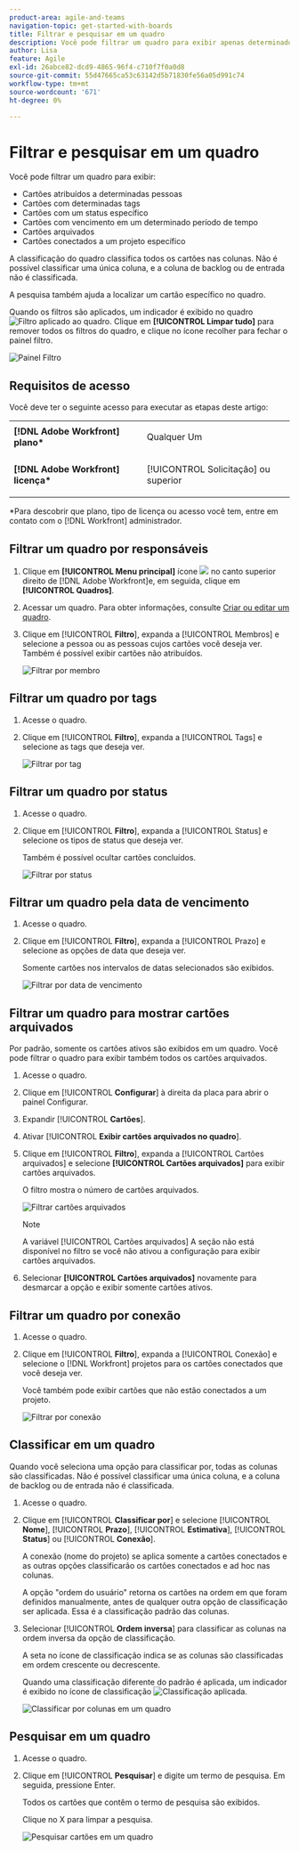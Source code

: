 ```yaml
---
product-area: agile-and-teams
navigation-topic: get-started-with-boards
title: Filtrar e pesquisar em um quadro
description: Você pode filtrar um quadro para exibir apenas determinados cartões.
author: Lisa
feature: Agile
exl-id: 26abce82-dcd9-4865-96f4-c710f7f0a0d8
source-git-commit: 55d47665ca53c63142d5b71830fe56a05d991c74
workflow-type: tm+mt
source-wordcount: '671'
ht-degree: 0%

---
```


# Filtrar e pesquisar em um quadro

Você pode filtrar um quadro para exibir:

* Cartões atribuídos a determinadas pessoas
* Cartões com determinadas tags
* Cartões com um status específico
* Cartões com vencimento em um determinado período de tempo
* Cartões arquivados
* Cartões conectados a um projeto específico

A classificação do quadro classifica todos os cartões nas colunas. Não é possível classificar uma única coluna, e a coluna de backlog ou de entrada não é classificada.

A pesquisa também ajuda a localizar um cartão específico no quadro.

Quando os filtros são aplicados, um indicador é exibido no quadro ![Filtro aplicado ao quadro](assets/boards-filterapplied-30x30.png). Clique em **[!UICONTROL Limpar tudo]** para remover todos os filtros do quadro, e clique no ícone recolher para fechar o painel filtro.

![Painel Filtro](assets/boards-all-filters-collapsed-0823.png)

## Requisitos de acesso

Você deve ter o seguinte acesso para executar as etapas deste artigo:

<table style="table-layout:auto"> 
 <col> 
 <col> 
 <tbody> 
  <tr> 
   <td role="rowheader"><strong>[!DNL Adobe Workfront] plano*</strong></td> 
   <td> <p>Qualquer Um</p> </td> 
  </tr> 
  <tr> 
   <td role="rowheader"><strong>[!DNL Adobe Workfront] licença*</strong></td> 
   <td> <p>[!UICONTROL Solicitação] ou superior</p> </td> 
  </tr> 
 </tbody> 
</table>

&#42;Para descobrir que plano, tipo de licença ou acesso você tem, entre em contato com o [!DNL Workfront] administrador.

## Filtrar um quadro por responsáveis

1. Clique em **[!UICONTROL Menu principal]** ícone ![](assets/main-menu-icon.png) no canto superior direito de [!DNL Adobe Workfront]e, em seguida, clique em **[!UICONTROL Quadros]**.
1. Acessar um quadro. Para obter informações, consulte [Criar ou editar um quadro](../../agile/get-started-with-boards/create-edit-board.md).
1. Clique em [!UICONTROL **Filtro**], expanda a [!UICONTROL Membros] e selecione a pessoa ou as pessoas cujos cartões você deseja ver. Também é possível exibir cartões não atribuídos.

   ![Filtrar por membro](assets/boards-filter-by-assignees-0822.png)

## Filtrar um quadro por tags

1. Acesse o quadro.
1. Clique em [!UICONTROL **Filtro**], expanda a [!UICONTROL Tags] e selecione as tags que deseja ver.

   ![Filtrar por tag](assets/boards-filter-by-tags-0822.png)

## Filtrar um quadro por status

1. Acesse o quadro.
1. Clique em [!UICONTROL **Filtro**], expanda a [!UICONTROL Status] e selecione os tipos de status que deseja ver.

   Também é possível ocultar cartões concluídos.

   ![Filtrar por status](assets/boards-filter-by-status-0822.png)

## Filtrar um quadro pela data de vencimento

1. Acesse o quadro.
1. Clique em [!UICONTROL **Filtro**], expanda a [!UICONTROL Prazo] e selecione as opções de data que deseja ver.

   Somente cartões nos intervalos de datas selecionados são exibidos.

   ![Filtrar por data de vencimento](assets/boards-filter-by-due-date-0822.png)

## Filtrar um quadro para mostrar cartões arquivados

Por padrão, somente os cartões ativos são exibidos em um quadro. Você pode filtrar o quadro para exibir também todos os cartões arquivados.

1. Acesse o quadro.
1. Clique em [!UICONTROL **Configurar**] à direita da placa para abrir o painel Configurar.
1. Expandir [!UICONTROL **Cartões**].
1. Ativar [!UICONTROL **Exibir cartões arquivados no quadro**].
1. Clique em [!UICONTROL **Filtro**], expanda a [!UICONTROL Cartões arquivados] e selecione **[!UICONTROL Cartões arquivados]** para exibir cartões arquivados.

   O filtro mostra o número de cartões arquivados.

   ![Filtrar cartões arquivados](assets/filter-by-archived-cards.png)

   >[!NOTE]
   >
   >A variável [!UICONTROL Cartões arquivados] A seção não está disponível no filtro se você não ativou a configuração para exibir cartões arquivados.

1. Selecionar **[!UICONTROL Cartões arquivados]** novamente para desmarcar a opção e exibir somente cartões ativos.

## Filtrar um quadro por conexão

1. Acesse o quadro.
1. Clique em [!UICONTROL **Filtro**], expanda a [!UICONTROL Conexão] e selecione o [!DNL Workfront] projetos para os cartões conectados que você deseja ver.

   Você também pode exibir cartões que não estão conectados a um projeto.

   ![Filtrar por conexão](assets/boards-filter-by-connection.png)

## Classificar em um quadro

Quando você seleciona uma opção para classificar por, todas as colunas são classificadas. Não é possível classificar uma única coluna, e a coluna de backlog ou de entrada não é classificada.

1. Acesse o quadro.
1. Clique em [!UICONTROL **Classificar por**] e selecione [!UICONTROL **Nome**], [!UICONTROL **Prazo**], [!UICONTROL **Estimativa**], [!UICONTROL **Status**] ou [!UICONTROL **Conexão**].

   A conexão (nome do projeto) se aplica somente a cartões conectados e as outras opções classificarão os cartões conectados e ad hoc nas colunas.

   A opção &quot;ordem do usuário&quot; retorna os cartões na ordem em que foram definidos manualmente, antes de qualquer outra opção de classificação ser aplicada. Essa é a classificação padrão das colunas.

1. Selecionar [!UICONTROL **Ordem inversa**] para classificar as colunas na ordem inversa da opção de classificação.

   A seta no ícone de classificação indica se as colunas são classificadas em ordem crescente ou decrescente.

   Quando uma classificação diferente do padrão é aplicada, um indicador é exibido no ícone de classificação ![Classificação aplicada](assets/sort-applied-boards.png).

   ![Classificar por colunas em um quadro](assets/sort-by-columns-in-board.png)

## Pesquisar em um quadro

1. Acesse o quadro.
1. Clique em [!UICONTROL **Pesquisar**] e digite um termo de pesquisa. Em seguida, pressione Enter.

   Todos os cartões que contêm o termo de pesquisa são exibidos.

   Clique no X para limpar a pesquisa.

   ![Pesquisar cartões em um quadro](assets/boards-searchbox.png)
